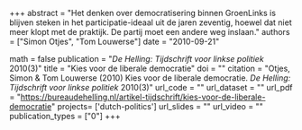 +++
abstract = "Het denken over democratisering binnen GroenLinks is blijven steken in het participatie-ideaal uit de jaren zeventig, hoewel dat niet meer klopt met de praktijk. De partij moet een andere weg inslaan."
authors = ["Simon Otjes", "Tom Louwerse"]
date = "2010-09-21"

math = false
publication = "*De Helling: Tijdschrift voor linkse politiek* 2010(3)"
title = "Kies voor de liberale democratie"
doi = ""
citation = "Otjes, Simon & Tom Louwerse (2010) Kies voor de liberale democratie. *De Helling: Tijdschrift voor linkse politiek* 2010(3)"
url_code = ""
url_dataset = ""
url_pdf = "https://bureaudehelling.nl/artikel-tijdschrift/kies-voor-de-liberale-democratie"
projects= ['dutch-politics']
url_slides = ""
url_video = ""
publication_types = ["0"]
+++

